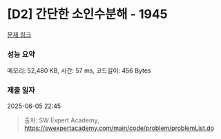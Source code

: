 # [D2] 간단한 소인수분해 - 1945 

[문제 링크](https://swexpertacademy.com/main/code/problem/problemDetail.do?contestProbId=AV5Pl0Q6ANQDFAUq) 

### 성능 요약

메모리: 52,480 KB, 시간: 57 ms, 코드길이: 456 Bytes

### 제출 일자

2025-06-05 22:45



> 출처: SW Expert Academy, https://swexpertacademy.com/main/code/problem/problemList.do